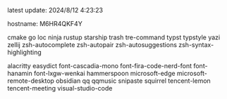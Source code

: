 latest update:
2024/8/12 4:23:23
  
hostname:
M6HR4QKF4Y
  
cmake
go
loc
ninja
rustup
starship
trash
tre-command
typst
typstyle
yazi
zellij
zsh-autocomplete
zsh-autopair
zsh-autosuggestions
zsh-syntax-highlighting
  
alacritty
easydict
font-cascadia-mono
font-fira-code-nerd-font
font-hanamin
font-lxgw-wenkai
hammerspoon
microsoft-edge
microsoft-remote-desktop
obsidian
qq
qqmusic
snipaste
squirrel
tencent-lemon
tencent-meeting
visual-studio-code
